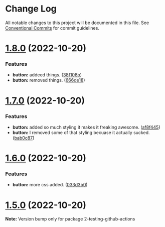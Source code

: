 # Change Log

All notable changes to this project will be documented in this file.
See [Conventional Commits](https://conventionalcommits.org) for commit guidelines.

# [1.8.0](https://github.com/AAInternal/aileron/compare/v1.7.0...v1.8.0) (2022-10-20)

### Features

- **button:** addeed things. ([38f108b](https://github.com/AAInternal/aileron/commit/38f108b562c917f76356f7dd685c8e53d705f8ba))
- **button:** removed things. ([666de18](https://github.com/AAInternal/aileron/commit/666de180cb2d1db3a81f4628f3abc5d94d6a8779))

# [1.7.0](https://github.com/AAInternal/aileron/compare/v1.6.0...v1.7.0) (2022-10-20)

### Features

- **button:** added so much styling it makes it freaking awesome. ([af8f445](https://github.com/AAInternal/aileron/commit/af8f44568b345b14343be3c0631ec321b42670e8))
- **button:** I removed some of that styling becuase it actually sucked. ([bab0c87](https://github.com/AAInternal/aileron/commit/bab0c87ed085e5edd66a38c4c3bed4f0d72d7475))

# [1.6.0](https://github.com/AAInternal/aileron/compare/v1.5.0...v1.6.0) (2022-10-20)

### Features

- **button:** more css added. ([033d3b0](https://github.com/AAInternal/aileron/commit/033d3b05a43122b594204c765efe8f68b31c4b78))

# [1.5.0](https://github.com/AAInternal/aileron/compare/v1.5.0-rc.0...v1.5.0) (2022-10-20)

**Note:** Version bump only for package 2-testing-github-actions
